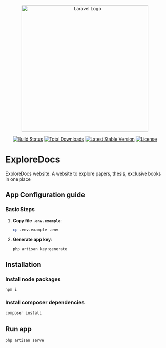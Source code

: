 <p align="center"><a href="https://laravel.com" target="_blank"><img src="https://raw.githubusercontent.com/laravel/art/master/logo-lockup/5%20SVG/2%20CMYK/1%20Full%20Color/laravel-logolockup-cmyk-red.svg" width="400" alt="Laravel Logo"></a></p>

<p align="center">
<a href="https://github.com/laravel/framework/actions"><img src="https://github.com/laravel/framework/workflows/tests/badge.svg" alt="Build Status"></a>
<a href="https://packagist.org/packages/laravel/framework"><img src="https://img.shields.io/packagist/dt/laravel/framework" alt="Total Downloads"></a>
<a href="https://packagist.org/packages/laravel/framework"><img src="https://img.shields.io/packagist/v/laravel/framework" alt="Latest Stable Version"></a>
<a href="https://packagist.org/packages/laravel/framework"><img src="https://img.shields.io/packagist/l/laravel/framework" alt="License"></a>
</p>

# ExploreDocs

ExploreDocs website. A website to explore papers, thesis, exclusive books in one place
## App Configuration guide

### Basic Steps

1. **Copy file  `.env.example`**:
   ```bash
   cp .env.example .env
   ```

2. **Generate app key**:
   ```bash
   php artisan key:generate
   ```

## Installation

### Install node packages

```bash
npm i
```

### Install composer dependencies

```bash
composer install
```

## Run app

```bash
php artisan serve
```